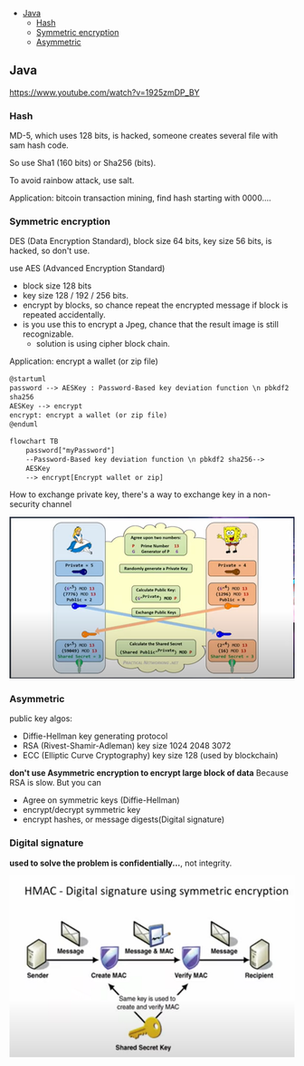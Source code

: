 <!-- TOC -->
  * [Java](#java)
    * [Hash](#hash)
    * [Symmetric encryption](#symmetric-encryption)
    * [Asymmetric](#asymmetric-)
<!-- TOC -->

## Java

https://www.youtube.com/watch?v=1925zmDP_BY

### Hash

MD-5, which uses 128 bits, is hacked, someone creates several file with sam hash code.

So use Sha1 (160 bits) or Sha256 (bits).

To avoid rainbow attack, use salt.

Application: bitcoin transaction mining,  find hash starting with 0000....

### Symmetric encryption

DES (Data Encryption Standard),
block size 64 bits, key size 56 bits, is hacked, so don't use.

use AES (Advanced Encryption Standard)
- block size 128 bits
- key size 128 / 192 / 256 bits.
- encrypt by blocks, so chance repeat the encrypted message if block is repeated accidentally.
- is you use this to encrypt a Jpeg, chance that the result image is still recognizable.
  - solution is using cipher block chain.

Application: encrypt a wallet (or zip file)

```plantuml
@startuml
password --> AESKey : Password-Based key deviation function \n pbkdf2 sha256
AESKey --> encrypt
encrypt: encrypt a wallet (or zip file)
@enduml
```

```mermaid
flowchart TB
    password["myPassword"] 
    --Password-Based key deviation function \n pbkdf2 sha256--> 
    AESKey
    --> encrypt[Encrypt wallet or zip] 
```

How to exchange private key, 
there's a way to exchange key in a non-security channel

![exchange key](exchange-key.png "algorithm to exchange key")


### Asymmetric 

public key algos:

- Diffie-Hellman key generating protocol
- RSA (Rivest-Shamir-Adleman) key size 1024 2048 3072
- ECC (Elliptic Curve Cryptography) key size 128   (used by blockchain)

**don't use Asymmetric encryption to encrypt large block of data** Because RSA is slow. But you can
- Agree on symmetric keys (Diffie-Hellman)
- encrypt/decrypt symmetric key
- encrypt hashes, or message digests(Digital signature)

### Digital signature

**used to solve the problem is confidentially...**,  not integrity.

![HMAC](hmac.png "HMAC")